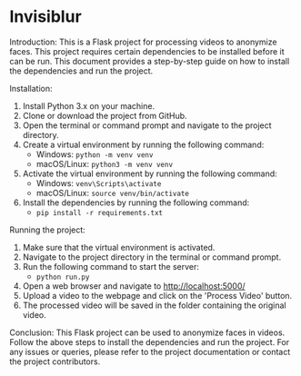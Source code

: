 # Invisiblur

Introduction: This is a Flask project for processing videos to anonymize faces. This project requires certain dependencies to be installed before it can be run. This document provides a step-by-step guide on how to install the dependencies and run the project.

Installation:

1.  Install Python 3.x on your machine.
2.  Clone or download the project from GitHub.
3.  Open the terminal or command prompt and navigate to the project directory.
4.  Create a virtual environment by running the following command:
    -   Windows: `python -m venv venv`
    -   macOS/Linux: `python3 -m venv venv`
5.  Activate the virtual environment by running the following command:
    -   Windows: `venv\Scripts\activate`
    -   macOS/Linux: `source venv/bin/activate`
6.  Install the dependencies by running the following command:
    -   `pip install -r requirements.txt`

Running the project:

1.  Make sure that the virtual environment is activated.
2.  Navigate to the project directory in the terminal or command prompt.
3.  Run the following command to start the server:
    -   `python run.py`
4.  Open a web browser and navigate to <http://localhost:5000/>
5.  Upload a video to the webpage and click on the 'Process Video' button.
6.  The processed video will be saved in the folder containing the original video.

Conclusion: This Flask project can be used to anonymize faces in videos. Follow the above steps to install the dependencies and run the project. For any issues or queries, please refer to the project documentation or contact the project contributors.
